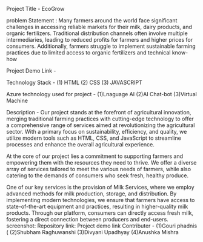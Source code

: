 Project Title - EcoGrow

problem Statement : Many farmers around the world face significant challenges in accessing reliable markets for their milk, dairy products, and organic fertilizers. Traditional distribution channels often involve multiple intermediaries, leading to reduced profits for farmers and higher prices for consumers. Additionally, farmers struggle to implement sustainable farming practices due to limited access to organic fertilizers and technical know-how

Project Demo Link -  

Technology Stack - (1) HTML
                   (2) CSS
                   (3) JAVASCRIPT

Azure technology used for project - (1)Lnaguage AI
                                    (2)AI Chat-bot
                                    (3)Virtual Machine

Description - 
Our project stands at the forefront of agricultural innovation, merging traditional farming practices with cutting-edge technology to offer a comprehensive range of services aimed at revolutionizing the agricultural sector. With a primary focus on sustainability, efficiency, and quality, we utilize modern tools such as HTML, CSS, and JavaScript to streamline processes and enhance the overall agricultural experience.

At the core of our project lies a commitment to supporting farmers and empowering them with the resources they need to thrive. We offer a diverse array of services tailored to meet the various needs of farmers, while also catering to the demands of consumers who seek fresh, healthy produce.

One of our key services is the provision of Milk Services, where we employ advanced methods for milk production, storage, and distribution. By implementing modern technologies, we ensure that farmers have access to state-of-the-art equipment and practices, resulting in higher-quality milk products. Through our platform, consumers can directly access fresh milk, fostering a direct connection between producers and end-users.
screenshot:
Repository link:
Project demo link
Contributer - (1)Gouri phadnis (
              (2)Shubham Raghuwanshi
              (3)Divyani Upadhyay
              (4)Anushka Mishra
